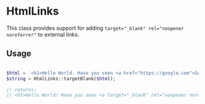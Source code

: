 # HtmlLinks

This class provides support for adding `target="_blank" rel="noopener noreferrer"` to external links.

## Usage

```php

$html = '<h1>Hello World. Have you seen <a href="https://google.com">Google</a> today?</h1>';
$string = HtmlLinks::targetBlank($html);

// returns:
// <h1>Hello World! Have you seen <a target="_blank" rel="noopener noreferrer" href="https://google.com">Google</a> today?</h1>
```
